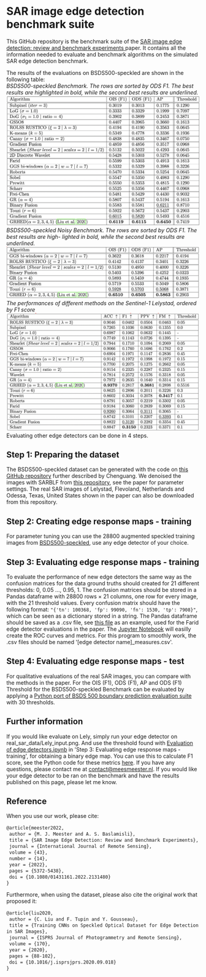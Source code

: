 # SAR image edge detection benchmark suite 
This GitHub repository is the benchmark suite of the [SAR image edge detection: review and benchmark experiments
](https://doi.org/10.1080/01431161.2022.2131480) paper. It contains all the information needed to evaluate and benchmark algorithms on the simulated SAR edge detection benchmark.

The results of the evaluations on BSDS500-speckled are shown in the following table:  
_BSDS500-speckled Benchmark. The rows are sorted by ODS F1. The best results are highlighted
in bold, while the second best results are underlined._
![](https://github.com/readmees/SAR_edge_benchmark/blob/main/Denoised%20BSDS500-speckled%20Benchmark.png?raw=true)
_BSDS500-speckled Noisy Benchmark. The rows are sorted by ODS F1. The best results are high-
lighted in bold, while the second best results are underlined._
![](https://github.com/readmees/SAR_edge_benchmark/blob/main/Noisy%20BSDS500-speckled%20Benchmark.png?raw=true)
_The performances of different methods on the Sentinel-1 Lelystad, ordered by F1 score_
![](https://github.com/readmees/SAR_edge_benchmark/blob/main/Lely%20Benchmark.png?raw=true)
Evaluating other edge detectors can be done in 4 steps.

## Step 1: Preparing the dataset
The BSDS500-speckled dataset can be generated with the code on [this GitHub repository](https://github.com/ChenguangTelecom/GRHED) further described by Chenguang. We denoised the images with SARBLF from [this repository](https://github.com/odhondt/ndsar), see the paper for parameter settings. The real SAR images of Lelystad, Flevoland, Netherlands and Odessa, Texas, United States shown in the paper can also be downloaded from this repository.

## Step 2: Creating edge response maps - training
For parameter tuning you can use the 28800 augmented speckled training images from [BSDS500-speckled](https://github.com/ChenguangTelecom/GRHED), use any edge detector of your choice.

## Step 3: Evaluating edge response maps - training
To evaluate the performance of new edge detectors the same way as the confusion matrices for the data ground truths should created for 21 different thresholds: 0, 0.05 ..., 0.95, 1. The confusion matrices should be stored in a Pandas dataframe with 28800 rows × 21 columns, one row for every image, with the 21 threshold values. Every confusion matrix should have the following format: ```"{'tn': 100368, 'fp': 99090, 'fn': 1530, 'tp': 7908}"```, which can be seen as a dictionary stored in a string. The Pandas dataframe should be saved as a .csv file, see [this file](https://github.com/readmees/SAR_edge_benchmark/blob/main/confusion_matrices/farid_measures.csv) as an example, used for the Farid edge detector evaluations in the paper.  The [Jupyter Notebook](https://github.com/readmees/SAR_edge_benchmark/blob/main/Evaluation%20of%20edge%20detectors.ipynb) will easilly create the ROC curves and metrics. For this program to smoothly work, the .csv files should be named '\[edge detector name\]\_measures.csv'.

## Step 4: Evaluating edge response maps - test
For qualitative evaluations of the real SAR images, you can compare with the methods in the paper. For the OIS (F1), ODS (F1), AP and ODS (F1) Threshold for the BSDS500-speckled Benchmark can be evaluated by applying a [Python port of BSDS 500 boundary prediction evaluation suite](https://github.com/Britefury/py-bsds500.git) with 30 thresholds.

## Further information
If you would like evaluate on Lely, simply run your edge detector on real_sar_data/Lely_input.png. And use the threshold found with [Evaluation of edge detectors.ipynb](https://github.com/readmees/SAR_edge_benchmark/blob/main/Evaluation%20of%20edge%20detectors.ipynb) in 'Step 3: Evaluating edge response maps - training', for obtaining a binary edge map. You can use this to calculate F1 score, see the Python code for these metrics [here](https://raw.githubusercontent.com/readmees/SAR_edge_benchmark/main/utils_confusion_matrix_analyser.py).
If you have any questions, please contact me at contact@meesmeester.nl. If you would like your edge detector to be ran on the benchmark and have the results published on this page, please let me know.

## Reference
When you use our work, please cite: 
```
@article{meester2022,
 author = {M. J. Meester and A. S. Baslamisli},
 title = {SAR Image Edge Detection: Review and Benchmark Experiments},
 journal = {International Journal of Remote Sensing},
 volume = {43},
 number = {14},
 year = {2022},
 pages = {5372-5438},
 doi = {10.1080/01431161.2022.2131480}
}
```

Furthermore, when using the dataset, please also cite the original work that proposed it:
```
@article{liu2020,
 author = {C. Liu and F. Tupin and Y. Gousseau},
 title = {Training CNNs on Speckled Optical Dataset for Edge Detection in SAR Images},
 journal = {ISPRS Journal of Photogrammetry and Remote Sensing},
 volume = {170},
 year = {2020},
 pages = {88-102},
 doi = {10.1016/j.isprsjprs.2020.09.018}
}
```

